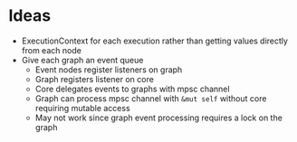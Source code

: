 # Ideas
- ExecutionContext for each execution rather than getting values directly from each node
- Give each graph an event queue
    - Event nodes register listeners on graph
    - Graph registers listener on core
    - Core delegates events to graphs with mpsc channel
    - Graph can process mpsc channel with `&mut self` without core requiring mutable access
    - May not work since graph event processing requires a lock on the graph
